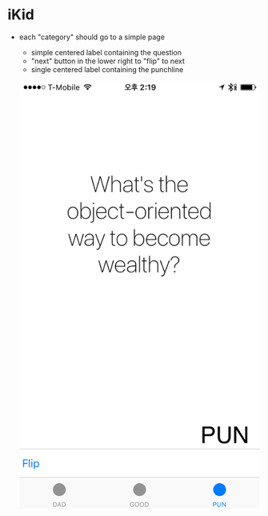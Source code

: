 # iKid

* each "category" should go to a simple page
  * simple centered label containing the question 
  * "next" button in the lower right to "flip" to next 
  * single centered label containing the punchline
  
  ![alt text](Screenshot/IMG_4807.PNG "Logo Title Text 1")
